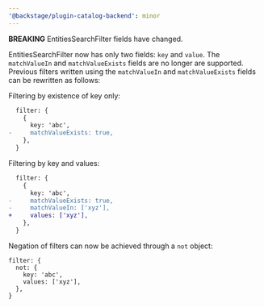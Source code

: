 ```yaml
---
'@backstage/plugin-catalog-backend': minor
---
```


**BREAKING** EntitiesSearchFilter fields have changed.

EntitiesSearchFilter now has only two fields: `key` and `value`. The `matchValueIn` and `matchValueExists` fields are no longer are supported. Previous filters written using the `matchValueIn` and `matchValueExists` fields can be rewritten as follows:

Filtering by existence of key only:

```diff
  filter: {
    {
      key: 'abc',
-     matchValueExists: true,
    },
  }
```

Filtering by key and values:

```diff
  filter: {
    {
      key: 'abc',
-     matchValueExists: true,
-     matchValueIn: ['xyz'],
+     values: ['xyz'],
    },
  }
```

Negation of filters can now be achieved through a `not` object:

```
filter: {
  not: {
    key: 'abc',
    values: ['xyz'],
  },
}
```
